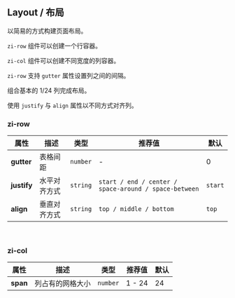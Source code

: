 ## Layout / 布局

以简易的方式构建页面布局。

<ex-code name="ex-layout-basic">

<code>zi-row</code> 组件可以创建一个行容器。

</ex-code>

<ex-code name="ex-layout-column">

<code>zi-col</code> 组件可以创建不同宽度的列容器。

</ex-code>

<ex-code name="ex-layout-spacing">

<code>zi-row</code> 支持 <code>gutter</code> 属性设置列之间的间隔。

</ex-code>

<ex-code name="ex-layout-compose">

组合基本的 1/24 列完成布局。

</ex-code>

<ex-code name="ex-layout-alignment">

使用 <code>justify</code> 与 <code>align</code> 属性以不同方式对齐列。

</ex-code>

<ex-footer edit-link="https://github.com/zeit-ui/vue/edit/master/docs/en-us/components/layout.md">
<h3>zi-row</h3>

| 属性 | 描述 | 类型 | 推荐值 | 默认
| ---------- | ---------- | ---- |  -------------- | ------ |
| **gutter** | 表格间距 | `number` | - | 0 |
| **justify** | 水平对齐方式 | `string` | `start / end / center / space-around / space-between` | `start` |
| **align** | 垂直对齐方式 | `string` | `top / middle / bottom` | `top` |

<br/>
<h3>zi-col</h3>

| 属性 | 描述 | 类型 | 推荐值 | 默认
| ---------- | ---------- | ---- |  -------------- | ------ |
| **span** | 列占有的网格大小 | `number` | 1 - 24 | 24 |

</ex-footer>
